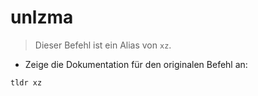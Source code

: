 # unlzma

> Dieser Befehl ist ein Alias von `xz`.

- Zeige die Dokumentation für den originalen Befehl an:

`tldr xz`
